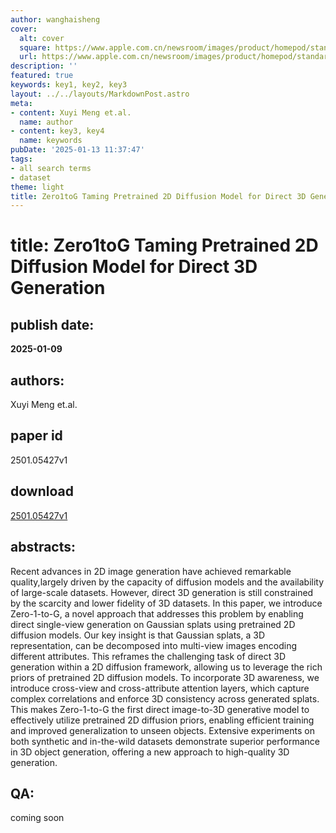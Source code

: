 ```yaml
---
author: wanghaisheng
cover:
  alt: cover
  square: https://www.apple.com.cn/newsroom/images/product/homepod/standard/Apple-HomePod-hero-230118_big.jpg.large_2x.jpg
  url: https://www.apple.com.cn/newsroom/images/product/homepod/standard/Apple-HomePod-hero-230118_big.jpg.large_2x.jpg
description: ''
featured: true
keywords: key1, key2, key3
layout: ../../layouts/MarkdownPost.astro
meta:
- content: Xuyi Meng et.al.
  name: author
- content: key3, key4
  name: keywords
pubDate: '2025-01-13 11:37:47'
tags:
- all search terms
- dataset
theme: light
title: Zero1toG Taming Pretrained 2D Diffusion Model for Direct 3D Generation
---
```


# title: Zero1toG Taming Pretrained 2D Diffusion Model for Direct 3D Generation 
## publish date: 
**2025-01-09** 
## authors: 
  Xuyi Meng et.al. 
## paper id
2501.05427v1
## download
[2501.05427v1](http://arxiv.org/abs/2501.05427v1)
## abstracts:
Recent advances in 2D image generation have achieved remarkable quality,largely driven by the capacity of diffusion models and the availability of large-scale datasets. However, direct 3D generation is still constrained by the scarcity and lower fidelity of 3D datasets. In this paper, we introduce Zero-1-to-G, a novel approach that addresses this problem by enabling direct single-view generation on Gaussian splats using pretrained 2D diffusion models. Our key insight is that Gaussian splats, a 3D representation, can be decomposed into multi-view images encoding different attributes. This reframes the challenging task of direct 3D generation within a 2D diffusion framework, allowing us to leverage the rich priors of pretrained 2D diffusion models. To incorporate 3D awareness, we introduce cross-view and cross-attribute attention layers, which capture complex correlations and enforce 3D consistency across generated splats. This makes Zero-1-to-G the first direct image-to-3D generative model to effectively utilize pretrained 2D diffusion priors, enabling efficient training and improved generalization to unseen objects. Extensive experiments on both synthetic and in-the-wild datasets demonstrate superior performance in 3D object generation, offering a new approach to high-quality 3D generation.
## QA:
coming soon
